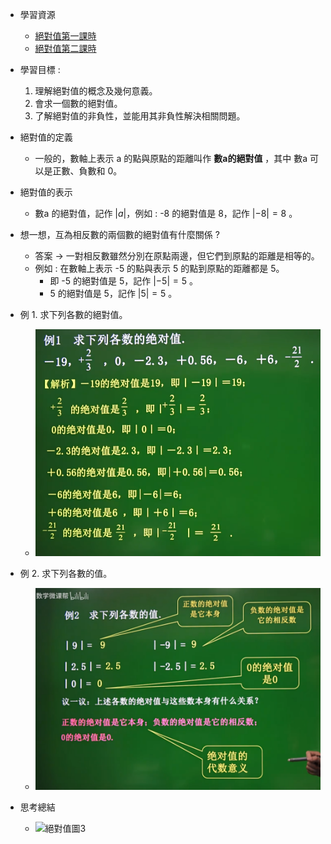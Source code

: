 - 學習資源
  - [絕對值第一課時](https://www.bilibili.com/video/BV114411Q7Y4?p=5&spm_id_from=pageDriver&vd_source=dd97ccca0358cc54d2813737943d2b54 "絕對值第一課時")
  - [絕對值第二課時](https://www.bilibili.com/video/BV114411Q7Y4?p=6&spm_id_from=pageDriver&vd_source=dd97ccca0358cc54d2813737943d2b54 "絕對值第二課時")

- 學習目標 :
  1. 理解絕對值的概念及幾何意義。
  2. 會求一個數的絕對值。
  3. 了解絕對值的非負性，並能用其非負性解決相關問題。

- 絕對值的定義 
  - 一般的，數軸上表示 a 的點與原點的距離叫作 **數a的絕對值** ，其中 數a 可以是正數、負數和 0。

- 絕對值的表示
  - 數a 的絕對值，記作 $|a|$，例如 : -8 的絕對值是 8，記作 $|-8|=8$ 。

- 想一想，互為相反數的兩個數的絕對值有什麼關係 ?
  - 答案 $\to$ 一對相反數雖然分別在原點兩邊，但它們到原點的距離是相等的。
  - 例如 : 在數軸上表示 -5 的點與表示 5 的點到原點的距離都是 5。
    - 即 -5 的絕對值是 5，記作 $|-5|=5$ 。
    - 5 的絕對值是 5，記作 $|5|=5$ 。

- 例 1. 求下列各數的絕對值。
  - ![絕對值圖1](https://github.com/aquariusCCA/mathematics/blob/main/%E5%88%9D%E4%B8%80%E6%95%B8%E5%AD%B8/images/%E7%B5%95%E5%B0%8D%E5%80%BC%E5%9C%961.png?raw=true "絕對值圖1")

- 例 2. 求下列各數的值。
  - ![絕對值圖2](https://github.com/aquariusCCA/mathematics/blob/main/%E5%88%9D%E4%B8%80%E6%95%B8%E5%AD%B8/images/%E7%B5%95%E5%B0%8D%E5%80%BC%E5%9C%962.png?raw=true "絕對值圖2")

- 思考總結
  - ![絕對值圖3]( "絕對值圖3")